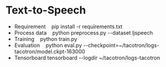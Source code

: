 # Text-to-Speech
- Requirement
    pip install -r requirements.txt
- Process data
    python preprocess.py --dataset ljspeech
- Training
    python train.py
- Evaluation
    python eval.py --checkpoint=~/tacotron/logs-tacotron/model.ckpt-163000
- Tensorboard
    tensorboard --logdir ~/tacotron/logs-tacotron
